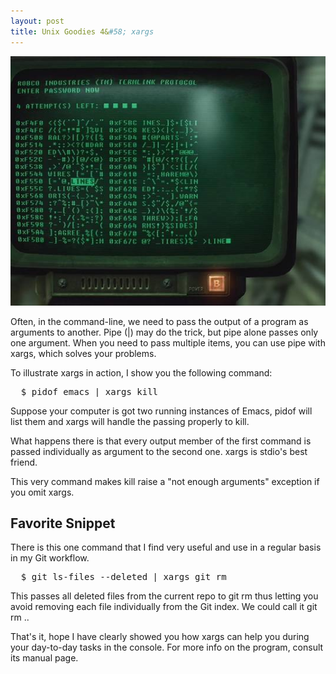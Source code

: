 ```yaml
---
layout: post
title: Unix Goodies 4&#58; xargs
---
```


![Terminal](/public/images/computer_terminal.jpg "Terminal")

<span class="drops">O</span>ften, in the command-line, we need to pass the output of a program as arguments to another. Pipe (<span class="small_code">|</span>) may do the trick, but pipe alone passes only one argument. When you need to pass multiple items, you can use pipe with <span class="small_code">xargs</span>, which solves your problems.

To illustrate <span class="small_code">xargs</span> in action, I show you the following command:

<pre class="terminal">
  $ pidof emacs | xargs kill
</pre>

Suppose your computer is got two running instances of Emacs, <span class="small_code">pidof</span> will list them and <span class="small_code">xargs</span> will handle the passing properly to <span class="small_code">kill</span>.

What happens there is that every output member of the first command is passed individually as argument to the second one. <span class="small_code">xargs</span> is <span class="small_code">stdio</span>'s best friend.

This very command makes <span class="small_code">kill</span> raise a "not enough arguments" exception if you omit <span class="small_code">xargs</span>.

## Favorite Snippet

There is this one command that I find very useful and use in a regular basis in my <span class="small_code">Git</span> workflow.

<pre class="terminal">
  $ git ls-files --deleted | xargs git rm
</pre>

This passes all deleted files from the current repo to <span class="small_code">git rm</span> thus letting you avoid removing each file individually from the Git index. We could call it <span class="small_code">git rm .</span>.

That's it, hope I have clearly showed you how <span class="small_code">xargs</span> can help you during your day-to-day tasks in the console. For more info on the program, consult its manual page.